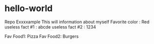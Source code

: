 # hello-world
Repo Exxxxample 
This will information about myself
Favorite color : Red
useless fact #1 : abcde
useless fact #2 : 1234




Fav Food1: Pizza
Fav Food2: Burgers 
